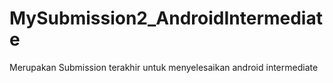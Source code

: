 # MySubmission2_AndroidIntermediate

Merupakan Submission terakhir untuk menyelesaikan android intermediate
